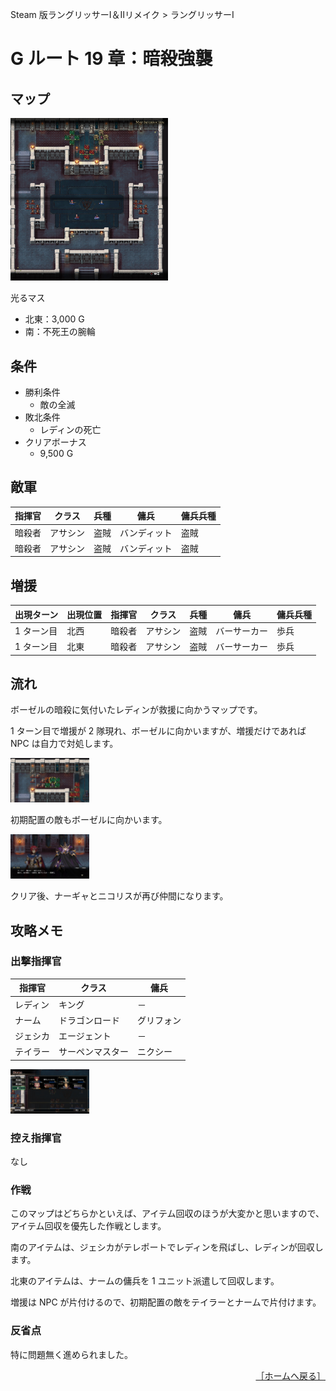 Steam 版ラングリッサーⅠ＆Ⅱリメイク > ラングリッサーⅠ

# G ルート 19 章：暗殺強襲

## マップ

<div>
  <img src="../images/Chapter19G/Map19G.jpg" width="50%">
</div>

光るマス
- 北東：3,000 G
- 南：不死王の腕輪

## 条件

- 勝利条件
    - 敵の全滅
- 敗北条件
    - レディンの死亡
- クリアボーナス
    - 9,500 G

## 敵軍

|指揮官|クラス|兵種|傭兵|傭兵兵種|
|---|---|---|---|---|
|暗殺者|アサシン|盗賊|バンディット|盗賊|
|暗殺者|アサシン|盗賊|バンディット|盗賊|

## 増援

|出現ターン|出現位置|指揮官|クラス|兵種|傭兵|傭兵兵種|
|---|---|---|---|---|---|---|
|1 ターン目|北西|暗殺者|アサシン|盗賊|バーサーカー|歩兵|
|1 ターン目|北東|暗殺者|アサシン|盗賊|バーサーカー|歩兵|

## 流れ

ボーゼルの暗殺に気付いたレディンが救援に向かうマップです。

1 ターン目で増援が 2 隊現れ、ボーゼルに向かいますが、増援だけであれば NPC は自力で対処します。
<div>
  <img src="../images/Chapter19G/Reinforcements.jpg" width="25%">
</div>

初期配置の敵もボーゼルに向かいます。
<div>
  <img src="../images/Chapter19G/Boser.jpg" width="25%">
</div>

クリア後、ナーギャとニコリスが再び仲間になります。

## 攻略メモ

### 出撃指揮官

|指揮官|クラス|傭兵|
|---|---|---|
|レディン|キング|－|
|ナーム|ドラゴンロード|グリフォン|
|ジェシカ|エージェント|－|
|テイラー|サーペンマスター|ニクシー|

<div>
  <img src="../images/Chapter19G/Organization.jpg" width="25%">
</div>

### 控え指揮官

なし

### 作戦

このマップはどちらかといえば、アイテム回収のほうが大変かと思いますので、アイテム回収を優先した作戦とします。

南のアイテムは、ジェシカがテレポートでレディンを飛ばし、レディンが回収します。

北東のアイテムは、ナームの傭兵を 1 ユニット派遣して回収します。

増援は NPC が片付けるので、初期配置の敵をテイラーとナームで片付けます。

### 反省点

特に問題無く進められました。

<div align="right">
  <a href="../README.md">［ホームへ戻る］</a>
</div>
